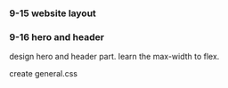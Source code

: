 ### 9-15 website layout

### 9-16 hero and header

design hero and header part. learn the max-width to flex.

create general.css

